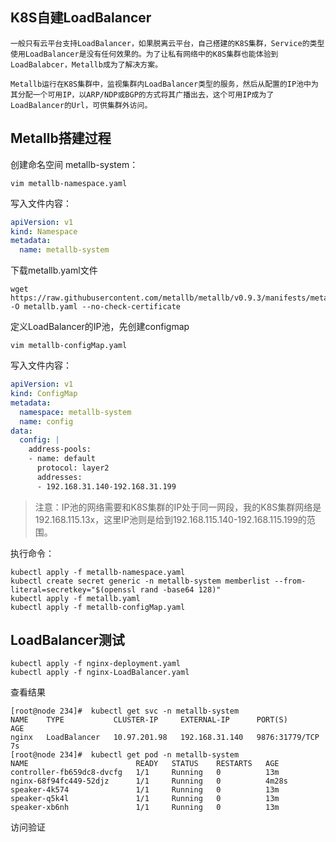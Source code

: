 ## K8S自建LoadBalancer

```
一般只有云平台支持LoadBalancer，如果脱离云平台，自己搭建的K8S集群，Service的类型使用LoadBalancer是没有任何效果的。为了让私有网络中的K8S集群也能体验到LoadBalabcer，Metallb成为了解决方案。

Metallb运行在K8S集群中，监视集群内LoadBalancer类型的服务，然后从配置的IP池中为其分配一个可用IP，以ARP/NDP或BGP的方式将其广播出去，这个可用IP成为了LoadBalancer的Url，可供集群外访问。
```

## Metallb搭建过程

创建命名空间 metallb-system：

```shell
vim metallb-namespace.yaml
```

写入文件内容：

```yaml
apiVersion: v1
kind: Namespace
metadata:
  name: metallb-system
```

下载metallb.yaml文件

```shell
wget https://raw.githubusercontent.com/metallb/metallb/v0.9.3/manifests/metallb.yaml -O metallb.yaml --no-check-certificate
```

定义LoadBalancer的IP池，先创建configmap



```shell
vim metallb-configMap.yaml
```

写入文件内容：



```yaml
apiVersion: v1
kind: ConfigMap
metadata:
  namespace: metallb-system
  name: config
data:
  config: |
    address-pools:
    - name: default
      protocol: layer2
      addresses:
      - 192.168.31.140-192.168.31.199
```

> 注意：IP池的网络需要和K8S集群的IP处于同一网段，我的K8S集群网络是192.168.115.13x，这里IP池则是给到192.168.115.140-192.168.115.199的范围。

执行命令：



```shell
kubectl apply -f metallb-namespace.yaml
kubectl create secret generic -n metallb-system memberlist --from-literal=secretkey="$(openssl rand -base64 128)"
kubectl apply -f metallb.yaml
kubectl apply -f metallb-configMap.yaml
```

## LoadBalancer测试

```
kubectl apply -f nginx-deployment.yaml
kubectl apply -f nginx-LoadBalancer.yaml
```

查看结果

```
[root@node 234]#  kubectl get svc -n metallb-system
NAME    TYPE           CLUSTER-IP     EXTERNAL-IP      PORT(S)          AGE
nginx   LoadBalancer   10.97.201.98   192.168.31.140   9876:31779/TCP   7s
[root@node 234]#  kubectl get pod -n metallb-system
NAME                        READY   STATUS    RESTARTS   AGE
controller-fb659dc8-dvcfg   1/1     Running   0          13m
nginx-68f94fc449-52djz      1/1     Running   0          4m28s
speaker-4k574               1/1     Running   0          13m
speaker-q5k4l               1/1     Running   0          13m
speaker-xb6nh               1/1     Running   0          13m
```

访问验证


